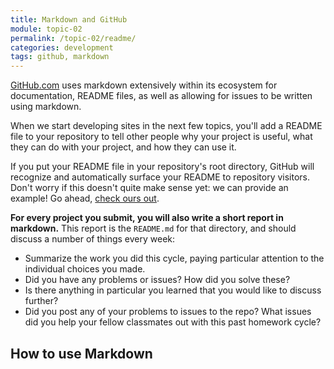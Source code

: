 ```yaml
---
title: Markdown and GitHub
module: topic-02
permalink: /topic-02/readme/
categories: development
tags: github, markdown
---
```


<div class="divider-heading"></div>

[GitHub.com](https://github.com/) uses markdown extensively within its ecosystem for documentation, README files, as well as allowing for issues to be written using markdown.

When we start developing sites in the next few topics, you'll add a README file to your repository to tell other people why your project is useful, what they can do with your project, and how they can use it.

If you put your README file in your repository's root directory, GitHub will recognize and automatically surface your README to repository visitors. Don't worry if this doesn't quite make sense yet: we can provide an example! Go ahead, <a href="{{ site.git_address }}#readme" target="_blank">check ours out</a>.

**For every project you submit, you will also write a short report in markdown.** This report is the `README.md` for that directory, and should discuss a number of things every week:

- Summarize the work you did this cycle, paying particular attention to the individual choices you made.
- Did you have any problems or issues? How did you solve these?
- Is there anything in particular you learned that you would like to discuss further?
- Did you post any of your problems to issues to the repo? What issues did you help your fellow classmates out with this past homework cycle?


## How to use Markdown
<div class="external-embed">
  <p data-height="600" data-theme-id="30567" data-slug-hash="yowroQ" data-default-tab="html,result" data-user="Media-Ed-Online" data-pen-title="Markdown Cheatsheet" class="codepen"></p>
</div>
